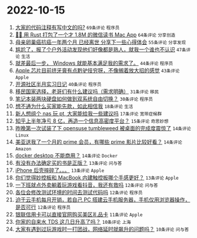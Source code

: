 # 2022-10-15

1. [大家的代码注释有写中文的吗?](https://www.v2ex.com/t/887092) `69条评论` `程序员`
1. [🤱🏻 用 Rust 打包了一个才 1.8M 的微信读书 Mac App](https://www.v2ex.com/t/887062) `64条评论` `分享创造`
1. [母亲卵巢癌抗癌一年两个月 已经离世 分享下一些心得体会](https://www.v2ex.com/t/887191) `55条评论` `分享发现`
1. [尴尬了，报了个户外活动发现他们好像都是熟人，就我一个谁也不认识](https://www.v2ex.com/t/887141) `47条评论` `生活`
1. [就差最后一步， Windows 就能基本满足我的需求了。](https://www.v2ex.com/t/887110) `44条评论` `程序员`
1. [Apple 芯片目前挤牙膏有点黔驴技穷呀，不像搁着放大招的感觉](https://www.v2ex.com/t/887121) `43条评论` `Apple`
1. [开源社区半月实习日记](https://www.v2ex.com/t/887117) `40条评论` `程序员`
1. [移民国家选择，老哥们有什么建议吗（需求明确）](https://www.v2ex.com/t/887183) `31条评论` `移民`
1. [笔记本装两块硬盘如何做到双系统自由切换？](https://www.v2ex.com/t/887154) `30条评论` `程序员`
1. [想不通为什么买家能先款，如此相信我](https://www.v2ex.com/t/887150) `18条评论` `生活`
1. [新人想组个 nas 玩 pt, 大家能给我一些建议吗](https://www.v2ex.com/t/887094) `17条评论` `宽带症候群`
1. [知乎上半年净亏 8 亿，再造一个信息高密度平台？](https://www.v2ex.com/t/887158) `15条评论` `奇思妙想`
1. [昨晚第一次试装了下 opensuse tumbleweed 被桌面的完成度震惊了](https://www.v2ex.com/t/887111) `14条评论` `Linux`
1. [美亚送我了一个月的 prime 会员，有哪些 prime 影片比较好看？](https://www.v2ex.com/t/887087) `14条评论` `Amazon`
1. [docker desktop 不能商用？](https://www.v2ex.com/t/887076) `14条评论` `Docker`
1. [有没有办法确定买的书是正版？](https://www.v2ex.com/t/887136) `13条评论` `问与答`
1. [iPhone 后壳摔碎了。。。](https://www.v2ex.com/t/887098) `13条评论` `Apple`
1. [你们觉得妙控板和 MacBook 内建触控板哪个手感更好？](https://www.v2ex.com/t/887084) `13条评论` `Apple`
1. [一下班就点外卖躺着玩游戏看抖音，我还有救吗](https://www.v2ex.com/t/887177) `12条评论` `问与答`
1. [各位会修改测试环境的时间去测试代码吗](https://www.v2ex.com/t/887137) `12条评论` `程序员`
1. [迫于云手机每月开销，若自己 PC 搭建云手机服务器，手机仅用浏览器操作，是否可行](https://www.v2ex.com/t/887067) `12条评论` `程序员`
1. [银联信用卡可以直接官网购买美区礼品卡](https://www.v2ex.com/t/887106) `11条评论` `Apple`
1. [你家的自来水 TDS 这几日升高了吗？](https://www.v2ex.com/t/887159) `10条评论` `上海`
1. [大家有遇到过玩游戏时一打团战，网络延时就飙升的问题吗？](https://www.v2ex.com/t/887138) `10条评论` `问与答`
